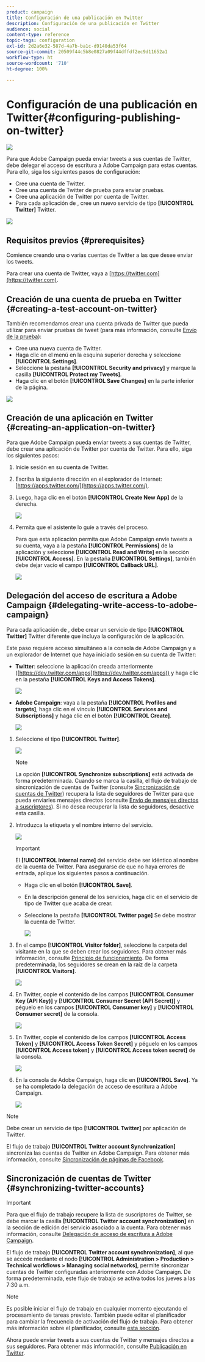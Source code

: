 ```yaml
---
product: campaign
title: Configuración de una publicación en Twitter
description: Configuración de una publicación en Twitter
audience: social
content-type: reference
topic-tags: configuration
exl-id: 2d2a6e32-587d-4a7b-ba1c-d9140da53f64
source-git-commit: 20509f44c5b8e0827a09f44dffdf2ec9d11652a1
workflow-type: ht
source-wordcount: '710'
ht-degree: 100%

---
```


# Configuración de una publicación en Twitter{#configuring-publishing-on-twitter}

![](../../assets/v7-only.svg)

Para que Adobe Campaign pueda enviar tweets a sus cuentas de Twitter, debe delegar el acceso de escritura a Adobe Campaign para estas cuentas. Para ello, siga los siguientes pasos de configuración:

* Cree una cuenta de Twitter.
* Cree una cuenta de Twitter de prueba para enviar pruebas.
* Cree una aplicación de Twitter por cuenta de Twitter.
* Para cada aplicación de , cree un nuevo servicio de tipo **[!UICONTROL Twitter]** Twitter.

![](assets/social_diagram_twitter_service.png)

## Requisitos previos {#prerequisites}

Comience creando una o varias cuentas de Twitter a las que desee enviar los tweets.

Para crear una cuenta de Twitter, vaya a [https://twitter.com](https://twitter.com).

## Creación de una cuenta de prueba en Twitter {#creating-a-test-account-on-twitter}

También recomendamos crear una cuenta privada de Twitter que pueda utilizar para enviar pruebas de tweet (para más información, consulte [Envío de la prueba](../../social/using/publishing-on-twitter.md#sending-the-proof)):

* Cree una nueva cuenta de Twitter.
* Haga clic en el menú en la esquina superior derecha y seleccione **[!UICONTROL Settings]**.
* Seleccione la pestaña **[!UICONTROL Security and privacy]** y marque la casilla **[!UICONTROL Protect my Tweets]**.
* Haga clic en el botón **[!UICONTROL Save Changes]** en la parte inferior de la página.

![](assets/social_twitter_test_page.png)

## Creación de una aplicación en Twitter {#creating-an-application-on-twitter}

Para que Adobe Campaign pueda enviar tweets a sus cuentas de Twitter, debe crear una aplicación de Twitter por cuenta de Twitter. Para ello, siga los siguientes pasos:

1. Inicie sesión en su cuenta de Twitter.
1. Escriba la siguiente dirección en el explorador de Internet: [https://apps.twitter.com/](https://apps.twitter.com/).
1. Luego, haga clic en el botón **[!UICONTROL Create New App]** de la derecha.

   ![](assets/social_create_twitter_app_001.png)

1. Permita que el asistente lo guíe a través del proceso.

   Para que esta aplicación permita que Adobe Campaign envíe tweets a su cuenta, vaya a la pestaña **[!UICONTROL Permissions]** de la aplicación y seleccione **[!UICONTROL Read and Write]** en la sección **[!UICONTROL Access]**. En la pestaña **[!UICONTROL Settings]**, también debe dejar vacío el campo **[!UICONTROL Callback URL]**.

   ![](assets/social_create_twitter_app_002.png)

## Delegación del acceso de escritura a Adobe Campaign {#delegating-write-access-to-adobe-campaign}

Para cada aplicación de , debe crear un servicio de tipo **[!UICONTROL Twitter]** Twitter diferente que incluya la configuración de la aplicación.

Este paso requiere acceso simultáneo a la consola de Adobe Campaign y a un explorador de Internet que haya iniciado sesión en su cuenta de Twitter:

* **Twitter**: seleccione la aplicación creada anteriormente ([https://dev.twitter.com/apps](https://dev.twitter.com/apps)) y haga clic en la pestaña **[!UICONTROL Keys and Access Tokens]**.

   ![](assets/social_twitter_service_002.png)

* **Adobe Campaign**: vaya a la pestaña **[!UICONTROL Profiles and targets]**, haga clic en el vínculo **[!UICONTROL Services and Subscriptions]** y haga clic en el botón **[!UICONTROL Create]**.

   ![](assets/social_twitter_service_007.png)

1. Seleccione el tipo **[!UICONTROL Twitter]**.

   ![](assets/social_twitter_service_008.png)

   >[!NOTE]
   >
   >La opción **[!UICONTROL Synchronize subscriptions]** está activada de forma predeterminada. Cuando se marca la casilla, el flujo de trabajo de sincronización de cuentas de Twitter (consulte [Sincronización de cuentas de Twitter](#synchronizing-twitter-accounts)) recupera la lista de seguidores de Twitter para que pueda enviarles mensajes directos (consulte [Envío de mensajes directos a suscriptores](../../social/using/publishing-on-twitter.md#sending-direct-messages-to-subscribers)). Si no desea recuperar la lista de seguidores, desactive esta casilla.

1. Introduzca la etiqueta y el nombre interno del servicio.

   ![](assets/social_twitter_service_009.png)

   >[!IMPORTANT]
   >
   >El **[!UICONTROL Internal name]** del servicio debe ser idéntico al nombre de la cuenta de Twitter. Para asegurarse de que no haya errores de entrada, aplique los siguientes pasos a continuación.

   * Haga clic en el botón **[!UICONTROL Save]**.
   * En la descripción general de los servicios, haga clic en el servicio de tipo de Twitter que acaba de crear.
   * Seleccione la pestaña **[!UICONTROL Twitter page]** Se debe mostrar la cuenta de Twitter.

      ![](assets/social_twitter_service_010.png)

1. En el campo **[!UICONTROL Visitor folder]**, seleccione la carpeta del visitante en la que se deben crear los seguidores. Para obtener más información, consulte [Principio de funcionamiento](../../social/using/publishing-on-twitter.md#operating-principle). De forma predeterminada, los seguidores se crean en la raíz de la carpeta **[!UICONTROL Visitors]**.

   ![](assets/social_twitter_service_010_b.png)

1. En Twitter, copie el contenido de los campos **[!UICONTROL Consumer Key (API Key)]** y **[!UICONTROL Consumer Secret (API Secret)]** y péguelo en los campos **[!UICONTROL Consumer key]** y **[!UICONTROL Consumer secret]** de la consola.

   ![](assets/social_twitter_service_012.png)

1. En Twitter, copie el contenido de los campos **[!UICONTROL Access Token]** y **[!UICONTROL Access Token Secret]** y péguelo en los campos **[!UICONTROL Access token]** y **[!UICONTROL Access token secret]** de la consola.

   ![](assets/social_twitter_service_013.png)

1. En la consola de Adobe Campaign, haga clic en **[!UICONTROL Save]**. Ya se ha completado la delegación de acceso de escritura a Adobe Campaign.

   ![](assets/social_twitter_service_014.png)

>[!NOTE]
>
>Debe crear un servicio de tipo **[!UICONTROL Twitter]** por aplicación de Twitter.

El flujo de trabajo **[!UICONTROL Twitter account Synchronization]** sincroniza las cuentas de Twitter en Adobe Campaign. Para obtener más información, consulte [Sincronización de páginas de Facebook](../../social/using/publishing-on-facebook-walls.md#synchronizing-facebook-pages).

## Sincronización de cuentas de Twitter {#synchronizing-twitter-accounts}

>[!IMPORTANT]
>
>Para que el flujo de trabajo recupere la lista de suscriptores de Twitter, se debe marcar la casilla **[!UICONTROL Twitter account synchronization]** en la sección de edición del servicio asociado a la cuenta. Para obtener más información, consulte [Delegación de acceso de escritura a Adobe Campaign](#delegating-write-access-to-adobe-campaign).

El flujo de trabajo **[!UICONTROL Twitter account synchronization]**, al que se accede mediante el nodo **[!UICONTROL Administration > Production > Technical workflows > Managing social networks]**, permite sincronizar cuentas de Twitter configuradas anteriormente con Adobe Campaign. De forma predeterminada, este flujo de trabajo se activa todos los jueves a las 7:30 a.m.

>[!NOTE]
>
>Es posible iniciar el flujo de trabajo en cualquier momento ejecutando el procesamiento de tareas previsto. También puede editar el planificador para cambiar la frecuencia de activación del flujo de trabajo. Para obtener más información sobre el planificador, consulte [esta sección](../../workflow/using/scheduler.md).

Ahora puede enviar tweets a sus cuentas de Twitter y mensajes directos a sus seguidores. Para obtener más información, consulte [Publicación en Twitter](../../social/using/publishing-on-twitter.md).
